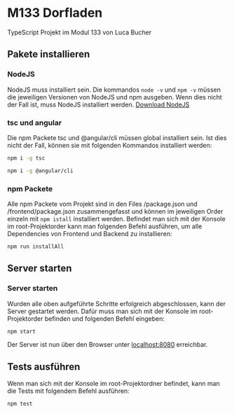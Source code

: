 # M133 Dorfladen
TypeScript Projekt im Modul 133 von Luca Bucher

## Pakete installieren

### NodeJS
NodeJS muss installiert sein. Die kommandos `node -v` und `npm -v` müssen die jeweiligen Versionen von NodeJS und npm ausgeben. Wenn dies nicht der Fall ist, muss NodeJS installiert werden. [Download NodeJS](https://nodejs.org/)

### tsc und angular
Die npm Packete tsc und @angular/cli müssen global installiert sein. Ist dies nicht der Fall, können sie mit folgenden Kommandos installiert werden:

```bash
npm i -g tsc
```
```bash
npm i -g @angular/cli
```

### npm Packete
Alle npm Packete vom Projekt sind in den Files /package.json und /frontend/package.json zusammengefasst und können im jeweiligen Order einzeln mit `npm istall` installiert werden. Befindet man sich mit der Konsole im root-Projektorder kann man folgenden Befehl ausführen, um alle Dependencies von Frontend und Backend zu installieren:

```bash
npm run installAll
```

## Server starten

### Server starten
Wurden alle oben aufgeführte Schritte erfolgreich abgeschlossen, kann der Server gestartet werden. Dafür muss man sich mit der Konsole im root-Projektorder befinden und folgenden Befehl eingeben:

```bash
npm start
```

Der Server ist nun über den Browser unter [localhost:8080](http://localhost:8080/) erreichbar.

## Tests ausführen
Wenn man sich mit der Konsole im root-Projektordner befindet, kann man die Tests mit folgendem Befehl ausführen:

```bash
npm test
```
